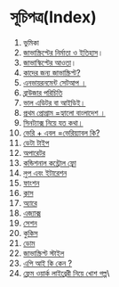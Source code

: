 # সূচিপত্র(Index)

1. ভুমিকা
2. [জাভাস্ক্রিপ্টের নির্মাতা ও ইতিহাস](02-history.md)।
3. [জাভাস্কিপ্টের আওতা](03-features.md)।
4. [কাদের জন্য জাভাস্ক্রিপ্ট?](04-users.md)
5. [এনভায়রনমেন্ট সেটআপ ।](environment-setup.md)
6. [ব্রাউজার পরিচিতি](browser-intro.md)&#x20;
7. [ভাল এডিটর বা আইডিই।](06-editor-ide.md)
8. [প্রথম প্রোগ্রাম =হ্যালো বাংলাদেশ ।](07-hello%20Bangladesh.md)
9. &#x20;[সিনট্যাক্স নিয়ে যত কথা।](08-js-syntex.md)
10. [ভেরি + এবল =ভেরিয়্যাবল কি?](09-JavaScript\_variable.md)
11. [ডেটা টাইপ](10-datatype/)
12. [অপারেটর](11-oparator.md)
13. [কন্ডিশনাল কন্ট্রোল ফ্লো](12-conditional-flow.md)
14. [লুপ এবং ইটারেশন](13-loop/)
15. [ফাংশন](14-function/)
16. [ক্লাস](15-class/)
17. [অ্যারে](16-array.md)
18. [এজ্যাক্স](js-dom.md)
19. [সেশন](web-storeage/)
20. [কুকিস](web-storeage/19-cookies.md)
21. [ডোম](js-dom.md)
22. [জাভাস্ক্রিপ্ট স্টাইল](21-js-style.md)
23. [এপি আই কি কেন ?](22-what-is-api.md)
24. [ফ্রেম ওয়ার্ক লাইব্রেরী নিয়ে খোশ গল্প](23-framework-library-gossip.md)\
